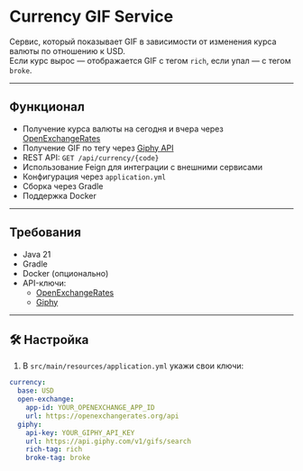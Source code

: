 # Currency GIF Service

Сервис, который показывает GIF в зависимости от изменения курса валюты по отношению к USD.  
Если курс вырос — отображается GIF с тегом `rich`, если упал — с тегом `broke`.

---

## Функционал

- Получение курса валюты на сегодня и вчера через [OpenExchangeRates](https://openexchangerates.org/)
- Получение GIF по тегу через [Giphy API](https://developers.giphy.com/)
- REST API: `GET /api/currency/{code}`
- Использование Feign для интеграции с внешними сервисами
- Конфигурация через `application.yml`
- Сборка через Gradle
- Поддержка Docker

---

## Требования

- Java 21
- Gradle
- Docker (опционально)
- API-ключи:
  - [OpenExchangeRates](https://openexchangerates.org/signup/)
  - [Giphy](https://developers.giphy.com/dashboard/)

---

## 🛠 Настройка

1. В `src/main/resources/application.yml` укажи свои ключи:

```yaml
currency:
  base: USD
  open-exchange:
    app-id: YOUR_OPENEXCHANGE_APP_ID
    url: https://openexchangerates.org/api
  giphy:
    api-key: YOUR_GIPHY_API_KEY
    url: https://api.giphy.com/v1/gifs/search
    rich-tag: rich
    broke-tag: broke
